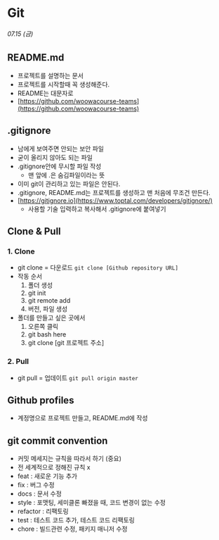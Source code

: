 # Git

###### 07.15 (금)

## README.md

- 프로젝트를 설명하는 문서
- 프로젝트를 시작할때 꼭 생성해준다.
- README는 대문자로
- [https://github.com/woowacourse-teams](https://github.com/woowacourse-teams)

## .gitignore

- 남에게 보여주면 안되는 보안 파일
- 굳이 올리지 않아도 되는 파일
- .gitignore안에 무시할 파일 작성
  - 맨 앞에 .은 숨김파일이라는 뜻
- 이미 git이 관리하고 있는 파일은 안된다.
- .gitignore, README.md는 프로젝트를 생성하고 맨 처음에 무조건 만든다.
- [https://gitignore.io](https://www.toptal.com/developers/gitignore/)
  - 사용할 기술 입력하고 복사해서 .gitignore에 붙여넣기

## Clone & Pull

### 1. Clone

- git clone = 다운로드
  `git clone [Github repository URL]`
- 작동 순서
  1. 폴더 생성
  2. git init
  3. git remote add
  4. 버전, 파일 생성
- 폴더를 만들고 싶은 곳에서
  1. 오른쪽 클릭
  2. git bash here
  3. git clone [git 프로젝트 주소]

### 2. Pull

- git pull = 업데이트
  `git pull origin master`

## Github profiles

- 계정명으로 프로젝트 만들고, README.md에 작성

## git commit convention

- 커밋 메세지는 규칙을 따라서 하기 (중요)
- 전 세계적으로 정해진 규칙 x
- feat : 새로운 기능 추가
- fix : 버그 수정
- docs : 문서 수정
- style : 포맷팅, 세미클론 빠졌을 때, 코드 변경이 없는 수정
- refactor : 리팩토링
- test : 테스트 코드 추가, 테스트 코드 리팩토링
- chore : 빌드관련 수정, 패키지 매니저 수정
